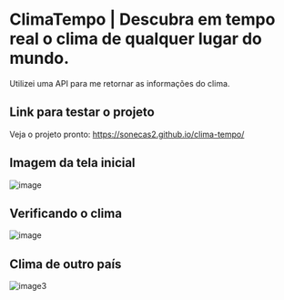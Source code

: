 # ClimaTempo | Descubra em tempo real o clima de qualquer lugar do mundo.

Utilizei uma API para me retornar as informações do clima.

## Link para testar o projeto

Veja o projeto pronto: https://sonecas2.github.io/clima-tempo/

## Imagem da tela inicial

![image](https://user-images.githubusercontent.com/79764781/210157429-7774f865-0d68-4559-889d-23b3a6fc5c19.JPG)


## Verificando o clima

![image](https://user-images.githubusercontent.com/79764781/210157441-7cc7eba9-c977-4db3-b333-584d43b962ae.JPG)


## Clima de outro país

![image3](https://user-images.githubusercontent.com/79764781/210157452-cc07919b-0987-4166-9831-b04278dd51e0.JPG)

